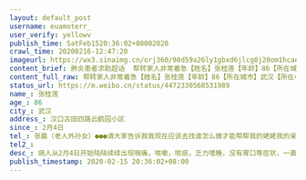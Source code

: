```yaml
---
layout: default_post
username: euamoterr_
user_verify: yellowv
publish_time: SatFeb1520:36:02+08002020
crawl_time: 20200216-12:47:20
imageurl: https://wx3.sinaimg.cn/orj360/98d59a26ly1gbxd6jlcg8j20om1hcaew.jpg,https://wx4.sinaimg.cn/orj360/98d59a26ly1gbxd6jemfbj20u013yjtv.jpg,https://wx1.sinaimg.cn/orj360/98d59a26ly1gbxd6kufn8j20u013ymzq.jpg,https://wx2.sinaimg.cn/orj360/98d59a26ly1gbxd6l93p8j20u013ywg5.jpg
content_brief: 肺炎患者求助超话  帮转家人非常着急【姓名】张桂莲【年龄】86【所在城市】武汉【所在小区、社区】汉口古田四路云鹤园小区【患病时间】2月4日【病情描述】病人从2月4日开始陆陆续续出现咽痛，咳嗽，咳痰，乏力嗜睡，没有胃口等症状，一直体温无异常所以以为只是普通感冒，2月4日发病后到社区 ...全文
content_full_raw: 帮转家人非常着急【姓名】张桂莲【年龄】86【所在城市】武汉【所在小区、社区】汉口古田四路云鹤园小区【患病时间】2月4日【病情描述】病人从2月4日开始陆陆续续出现咽痛，咳嗽，咳痰，乏力嗜睡，没有胃口等症状，一直体温无异常所以以为只是普通感冒，2月4日发病后到社区去开连花清瘟胶囊等药服用，一直居家隔离，但胃口越来越差每天几乎没吃东西，有时候吃一口就全吐出来，还一直咳嗽，因为老人几年前心肌梗死过有心脏搭桥过，担心老人胃口差是身体其他原因顾于今天（2月15日)前往中山医院检查，核查CT结果出来后医生说基本确认是新型冠状病毒感染的肺炎但该医院没有办法做核算检测，让我自己安排下一步。结果出来后，送来医院的司机直接走了，现在老人（86岁）和两个很有可能也感染的儿子儿媳（都61岁）在医院回不了家没有床位没人管！武汉今天这么大的雪！社区一直说上报主任主任不接电话，请问这就是应收尽收吗？对待一屋子这么大年纪的老人扔在医院不管就是态度吗？请问现在到底是什么流程，怎么确诊？等主任来确诊吗？社区回消息直接说现在没有车愿意来接他们！！【联系方式】张晨（老人外孙女）●●●请大家告诉我我现在应该去找谁怎么做才能帮帮我的姥姥我的亲人！！！！北京
status_url: https://m.weibo.cn/status/4472330568531989
name_: 张桂莲
age_: 86
city_: 武汉
address_: 汉口古田四路云鹤园小区
since_: 2月4日
tel_: 张晨（老人外孙女）●●●请大家告诉我我现在应该去找谁怎么做才能帮帮我的姥姥我的亲人！！！！北京
tel2_: 
desc_: 病人从2月4日开始陆陆续续出现咽痛，咳嗽，咳痰，乏力嗜睡，没有胃口等症状，一直体温无异常所以以为只是普通感冒，2月4日发病后到社区去开连花清瘟胶囊等药服用，一直居家隔离，但胃口越来越差每天几乎没吃东西，有时候吃一口就全吐出来，还一直咳嗽，因为老人几年前心肌梗死过有心脏搭桥过，担心老人胃口差是身体其他原因顾于今天（2月15日)前往中山医院检查，核查CT结果出来后医生说基本确认是新型冠状病毒感染的肺炎但该医院没有办法做核算检测，让我自己安排下一步。结果出来后，送来医院的司机直接走了，现在老人（86岁）和两个很有可能也感染的儿子儿媳（都61岁）在医院回不了家没有床位没人管！武汉今天这么大的雪！社区一直说上报主任主任不接电话，请问这就是应收尽收吗？对待一屋子这么大年纪的老人扔在医院不管就是态度吗？请问现在到底是什么流程，怎么确诊？等主任来确诊吗？社区回消息直接说现在没有车愿意来接他们！！
publish_timestamp: 2020-02-15 20:36:02+08:00
---
```

